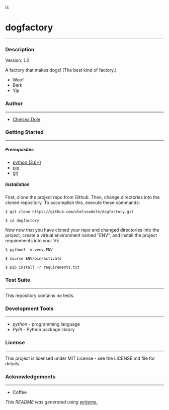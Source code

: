 ls
# dogfactory
---
### Description
Version: *1.0*

A factory that makes dogs! (The best kind of factory.)
* Woof
* Bark
* Yip

### Author
---
* [Chelsea Dole](https://github.com/chelseadole)

### Getting Started
---
##### *Prerequisites*
* [python (3.6+)](https://www.python.org/downloads/)
* [pip](https://pip.pypa.io/en/stable/)
* [git](https://git-scm.com/)

##### *Installation*
First, clone the project repo from Github. Then, change directories into the cloned repository. To accomplish this, execute these commands:

`$ git clone https://github.com/chelseadole/dogfactory.git`

`$ cd dogfactory`

Now now that you have cloned your repo and changed directories into the project, create a virtual environment named "ENV", and install the project requirements into your VE.

`$ python3 -m venv ENV`

`$ source ENV/bin/activate`

`$ pip install -r requirements.txt`
### Test Suite
---
This repository contains no tests.
### Development Tools
---
* *python* - programming language
* *PyPI* - Python package library

### License
---
This project is licensed under MIT License - see the LICENSE.md file for details.

### Acknowledgements
---
* Coffee

*This README was generated using [writeme.](https://github.com/chelseadole/write-me)*
